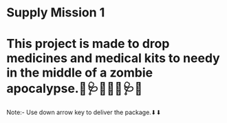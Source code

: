 # Supply Mission 1
# This project is made to drop medicines and medical kits to needy in the middle of a zombie apocalypse.🏥🩺💊💉💊🩺🏥

Note:- Use down arrow key to deliver the package.⬇⬇
